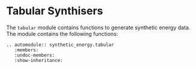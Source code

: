 # Tabular Synthisers

The `tabular` module contains functions to generate synthetic energy data. The module contains the following functions:

```{eval-rst}
.. automodule:: synthetic_energy.tabular
   :members:
   :undoc-members:
   :show-inheritance: